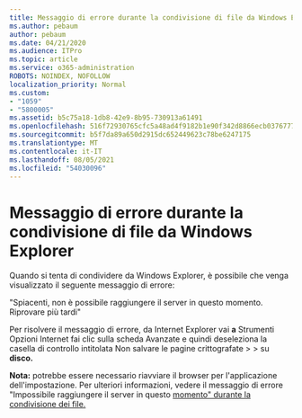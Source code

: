 ```yaml
---
title: Messaggio di errore durante la condivisione di file da Windows Explorer
ms.author: pebaum
author: pebaum
ms.date: 04/21/2020
ms.audience: ITPro
ms.topic: article
ms.service: o365-administration
ROBOTS: NOINDEX, NOFOLLOW
localization_priority: Normal
ms.custom:
- "1059"
- "5800005"
ms.assetid: b5c75a18-1db8-42e9-8b95-730913a61491
ms.openlocfilehash: 516f72930765cfc5a48ad4f9182b1e90f342d8866ecb03767772f47676911d2e
ms.sourcegitcommit: b5f7da89a650d2915dc652449623c78be6247175
ms.translationtype: MT
ms.contentlocale: it-IT
ms.lasthandoff: 08/05/2021
ms.locfileid: "54030096"
---
```

# <a name="error-message-when-sharing-files-from-windows-explorer"></a>Messaggio di errore durante la condivisione di file da Windows Explorer

Quando si tenta di condividere da Windows Explorer, è possibile che venga visualizzato il seguente messaggio di errore:
  
"Spiacenti, non è possibile raggiungere il server in questo momento. Riprovare più tardi"
  
Per risolvere il messaggio di errore, da Internet Explorer vai **a** Strumenti Opzioni Internet fai clic sulla scheda Avanzate e quindi deseleziona la casella di controllo intitolata Non salvare le pagine crittografate \>  \> su **disco.** 
  
 **Nota:** potrebbe essere necessario riavviare il browser per l'applicazione dell'impostazione. Per ulteriori informazioni, vedere il messaggio di errore "Impossibile raggiungere il server in questo [momento" durante la condivisione dei file.](https://go.microsoft.com/fwlink/?linkid=2022914)
  